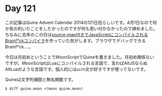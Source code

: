 # Day 121

この記事はQuine Advent Calendar 2014の121日目らしいです。4月1日なので何か気の利いたことをしたかったのですが何も思い付かなかったので諦めました。ちなみに去年のこの日は[source-map付きでJavaScriptにコンパイルされるBrainf\*ckコンパイラ](https://github.com/MakeNowJust/bf2js)を作っていた気がします。ブラウザでデバッグできるBrainf\*ck‥‥。

今日は月初めということでMoonScriptでQuineを書きました。月初め関係ないですが。MoonScriptはLuaにコンパイルされる言語で、言わばAltJSならぬAltLuaのような言語です。個人的には`with`文が好きですが使ってないです。

Quineは文字列補間と無名関数です。

```console
$ diff quine.moon <(moon quine.moon)
```
